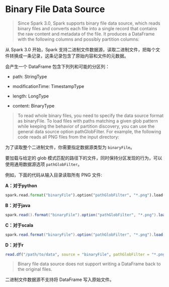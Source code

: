 # Binary File Data Source

> Since Spark 3.0, Spark supports binary file data source, which reads binary files and converts each file into a single record that contains the raw content and metadata of the file. It produces a DataFrame with the following columns and possibly partition columns:

从 Spark 3.0 开始，Spark 支持二进制文件数据源，读取二进制文件，把每个文件转换成一条记录，这条记录包含了原始内容和文件的元数据。

会产生一个 DataFrame 包含下列列和可能的分区列：

- path: StringType

- modificationTime: TimestampType

- length: LongType

- content: BinaryType

> To read whole binary files, you need to specify the data source format as binaryFile. To load files with paths matching a given glob pattern while keeping the behavior of partition discovery, you can use the general data source option pathGlobFilter. For example, the following code reads all PNG files from the input directory:

为了读取整个二进制文件，你需要指定数据源类型为 `binaryFile`。

要加载与给定的 glob 模式匹配的路径下的文件，同时保持分区发现的行为，可以使用通用数据源选项 `pathGlobFilter`。

例如，下面的代码从输入目录读取所有 PNG 文件:

**A：对于python**

```python
spark.read.format("binaryFile").option("pathGlobFilter", "*.png").load("/path/to/data")
```

**B：对于java**

```java
spark.read().format("binaryFile").option("pathGlobFilter", "*.png").load("/path/to/data");
```

**C：对于scala**

```java
spark.read.format("binaryFile").option("pathGlobFilter", "*.png").load("/path/to/data")
```

**D：对于r**

```r
read.df("/path/to/data", source = "binaryFile", pathGlobFilter = "*.png")
```

> Binary file data source does not support writing a DataFrame back to the original files.

二进制文件数据源不支持将 DataFrame 写入原始文件。

